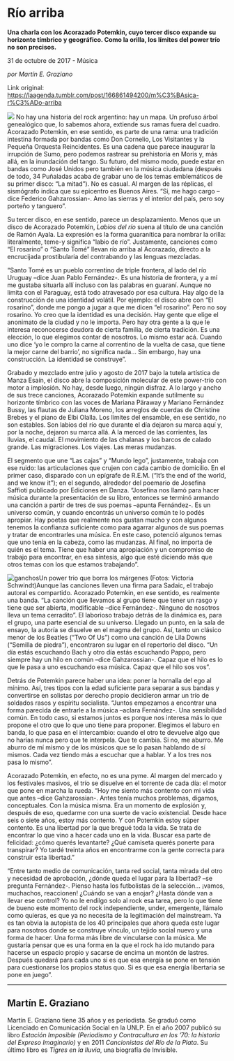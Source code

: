 # Río arriba

**Una charla con los Acorazado Potemkin, cuyo tercer disco expande su horizonte tímbrico y geográfico. Como la orilla, los límites del power trío no son precisos.**

31 de octubre de 2017 - Música

_por Martín E. Graziano_

Link original: https://laagenda.tumblr.com/post/166861494200/m%C3%BAsica-r%C3%ADo-arriba

![](https://64.media.tumblr.com/792dab2cc13300475caedcd1be31c21f/tumblr_inline_pk0308FXlt1t6q87u_500.jpg)
No hay una historia del rock argentino: hay un mapa. Un profuso árbol genealógico que, lo sabemos ahora, extiende sus ramas fuera del cuadro. Acorazado Potemkin, en ese sentido, es parte de una rama: una tradición intestina formada por bandas como Don Cornelio, Los Visitantes y la Pequeña Orquesta Reincidentes. Es una cadena que parece inaugurar la irrupción de Sumo, pero podemos rastrear su prehistoria en Moris y, más allá, en la inundación del tango. Su futuro, del mismo modo, puede estar en bandas como José Unidos pero también en la música ciudadana (después de todo, 34 Puñaladas acaba de grabar uno de los temas emblemáticos de su primer disco: “La mitad”). No es casual. Al margen de las réplicas, el sismógrafo indica que su epicentro es Buenos Aires. “Si, me hago cargo –dice Federico Gahzarossian-. Amo las sierras y el interior del país, pero soy porteño y tanguero”. 

Su tercer disco, en ese sentido, parece un desplazamiento. Menos que un disco de Acorazado Potemkin, *Labios del río* suena al título de una canción de Ramón Ayala. La expresión es la forma guaranítica para nombrar la orilla: literalmente, teme-y significa “labio de río”. Justamente, canciones como “El rosarino” o “Santo Tomé” llevan río arriba al Acorazado, directo a la encrucijada prostibularia del contrabando y las lenguas mezcladas. 

 “Santo Tomé es un pueblo correntino de triple frontera, al lado del río Uruguay –dice Juan Pablo Fernández-. Es una historia de frontera, y a mí me gustaba situarla allí incluso con las palabras en guaraní. Aunque no limita con el Paraguay, está todo atravesado por esa cultura. Hay algo de la construcción de una identidad volátil. Por ejemplo: el disco abre con “El rosarino”, donde me pongo a jugar a que me dicen “el rosarino”. Pero no soy rosarino. Yo creo que la identidad es una decisión. Hay gente que elige el anonimato de la ciudad y no le importa. Pero hay otra gente a la que le interesa reconocerse deudora de cierta familia, de cierta tradición. Es una elección, lo que elegimos contar de nosotros. Lo mismo estar acá. Cuando uno dice ‘yo le compro la carne al correntino de la vuelta de casa, que tiene la mejor carne del barrio’, no significa nada… Sin embargo, hay una construcción. La identidad se construye”. 

Grabado y mezclado entre julio y agosto de 2017 bajo la tutela artística de Manza Esaín, el disco abre la composición molecular de este power-trío con motor a implosión. No hay, desde luego, ningún disfraz. A lo largo y ancho de sus trece canciones, Acorazado Potemkin expande sutilmente su horizonte tímbrico con las voces de Mariana Päraway y Mariano Fernández Bussy, las flautas de Juliana Moreno, los arreglos de cuerdas de Christine Brebes y el piano de Elbi Olalla. Los límites del ensamble, en ese sentido, no son estables. Son labios del río que durante el día dejaron su marca aquí y, por la noche, dejaron su marca allá. A la merced de las corrientes, las lluvias, el caudal. El movimiento de las chalanas y los barcos de calado grande. Las migraciones. Los viajes. Las meras mudanzas. 

El segmento que une “Las cajas” y “Mundo lego”, justamente, trabaja con ese ruido: las articulaciones que crujen con cada cambio de domicilio. En el primer caso, disparado con un epígrafe de R.E.M. (“It’s the end of the world, and we know it”); en el segundo, alrededor del poemario de Josefina Saffioti publicado por Ediciones en Danza. “Josefina nos llamó para hacer música durante la presentación de su libro, entonces se terminó armando una canción a partir de tres de sus poemas –apunta Fernández-. Es un universo común, y cuando encontrás un universo común te lo podés apropiar. Hay poetas que realmente nos gustan mucho y con algunos tenemos la confianza suficiente como para agarrar algunos de sus poemas y tratar de encontrarles una música. En este caso, potenció algunos temas que uno tenía en la cabeza, como las mudanzas. Al final, no importa de quién es el tema. Tiene que haber una apropiación y un compromiso de trabajo para encontrar, en esa síntesis, algo que esté diciendo más que otros temas con los que estamos trabajando”. 

![ganchos](https://64.media.tumblr.com/118f1de21154a3952e5431a6453ef2f8/tumblr_inline_pk0309fMtJ1t6q87u_500.jpg)Un power trio que borra los márgenes (Fotos: Victoria Schwindt)Aunque las canciones lleven una firma para Sadaic, el trabajo autoral es compartido. Acorazado Potemkin, en ese sentido, es realmente una banda. “La canción que llevamos al grupo tiene que tener un rasgo y tiene que ser abierta, modificable –dice Fernández-. Ninguno de nosotros lleva un tema cerradito”. El laborioso trabajo detrás de la dinámica es, para el grupo, una parte esencial de su universo. Llegado un punto, en la sala de ensayo, la autoría se disuelve en el magma del grupo. Así, tanto un clásico menor de los Beatles (“Two Of Us”) como una canción de Lila Downs (“Semilla de piedra”), encontraron su lugar en el repertorio del disco. “Un día estás escuchando Bach y otro día estás escuchando Pappo, pero siempre hay un hilo en común –dice Gahzarossian-. Capaz que el hilo es lo que le pasa a uno escuchando esa música. Capaz que el hilo sos vos”. 

Detrás de Potemkin parece haber una idea: poner la hornalla del ego al mínimo. Así, tres tipos con la edad suficiente para separar a sus bandas y convertirse en solistas por derecho propio decidieron armar un trío de soldados rasos y espíritu socialista. “Juntos empezamos a encontrar una forma parecida de entrarle a la música –aclara Fernández-. Una sensibilidad común. En todo caso, si estamos juntos es porque nos interesa más lo que propone el otro que lo que uno tiene para proponer. Elegimos el laburo en banda, lo que pasa en el intercambio: cuando el otro te devuelve algo que no harías nunca pero que te interpela. Que te cambia. Si no, me aburro. Me aburro de mí mismo y de los músicos que se lo pasan hablando de sí mismos. Cada vez tiendo más a escuchar que a hablar. Y a los tres nos pasa lo mismo”. 

Acorazado Potemkin, en efecto, no es una pyme. Al margen del mercado y los festivales masivos, el trío se disuelve en el torrente de cada día: el motor que pone en marcha la rueda. “Hoy me siento más contento con mi vida que antes –dice Gahzarossian-. Antes tenía muchos problemas, digamos, conceptuales. Con la música misma. Era un momento de explosión y, después de eso, quedarme con una suerte de vacío existencial. Desde hace seis o siete años, estoy más contento. Y con Potemkin estoy súper contento. Es una libertad por la que bregué toda la vida. Se trata de encontrar lo que vino a hacer cada uno en la vida. Buscar esa parte de felicidad: ¿cómo querés levantarte? ¿Qué camiseta querés ponerte para transpirar? Yo tardé treinta años en encontrarme con la gente correcta para construir esta libertad.” 

 “Entre tanto medio de comunicación, tanta red social, tanta mirada del otro y necesidad de aprobación, ¿dónde queda el lugar para la libertad? –se pregunta Fernández-. Pienso hasta los futbolistas de la selección… ¡vamos, muchachos, reaccionen! ¿Cuándo se van a enojar? ¿Hasta dónde van a llevar ese control? Yo no le endilgo solo al rock esa tarea, pero lo que tiene de bueno este momento del rock independiente, under, emergente, llámalo como quieras, es que ya no necesita de la legitimación del mainstream. Ya es tan obvia la autopista de los 40 principales que ahora queda este lugar para nosotros donde se construye vínculo, un tejido social nuevo y una forma de hacer. Una forma más libre de vincularse con la música. Me gustaría pensar que es una forma en la que el rock ha ido mutando para hacerse un espacio propio y sacarse de encima un montón de lastres. Después quedará para cada uno si es que esa energía se pone en tensión para cuestionarse los propios status quo. Si es que esa energía libertaria se pone en juego”. 

  




---

 Martín E. Graziano
-------------------

 Martín E. Graziano tiene 35 años y es periodista. Se graduó como Licenciado en Comunicación Social en la UNLP. En el año 2007 publicó su libro *Estación Imposible (Periodismo y Contracultura en los ’70: la historia del Expreso Imaginario)* y en 2011 *Cancionistas del Río de la Plata*. Su último libro es *Tigres en la lluvia*, una biografía de Invisible.

